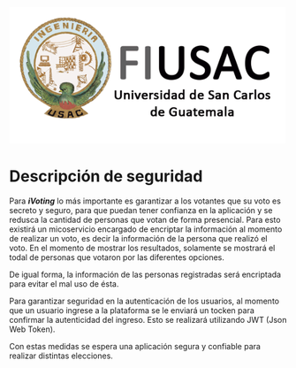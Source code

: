 ![Logo](Logo.png)

# Descripción de seguridad

Para ***iVoting*** lo más importante es garantizar a los votantes que su voto es secreto y seguro, para que puedan tener confianza en la aplicación y se redusca la cantidad de personas que votan de forma presencial.
Para esto existirá un micoservicio encargado de encriptar la información al momento de realizar un voto, es decir la información de la persona que realizó el voto. En el momento de mostrar los resultados, solamente se mostrará el todal de personas que votaron por las diferentes opciones.

De igual forma, la información de las personas registradas será encriptada para evitar el mal uso de ésta. 

Para garantizar seguridad en la autenticación de los usuarios, al momento que un usuario ingrese a la plataforma se le enviará un tocken para confirmar la autenticidad del ingreso. Esto se realizará utilizando JWT (Json Web Token).

Con estas medidas se espera una aplicación segura y confiable para realizar distintas elecciones.